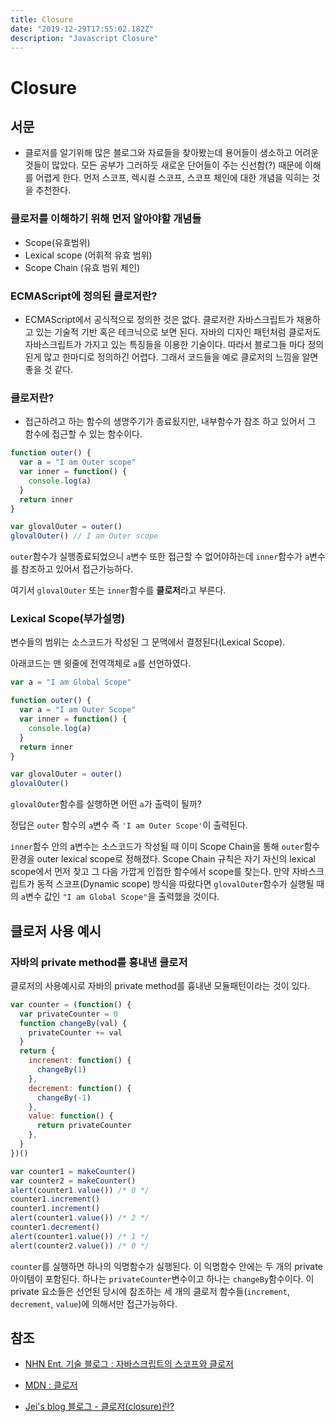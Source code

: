 ```yaml
---
title: Closure
date: "2019-12-29T17:55:02.182Z"
description: "Javascript Closure"
---
```


# Closure

## 서문

- 클로저를 알기위해 많은 블로그와 자료들을 찾아봤는데 용어들이 생소하고 어려운 것들이 많았다. 모든 공부가 그러하듯 새로운 단어들이 주는 신선함(?) 때문에 이해를 어렵게 한다. 먼저 스코프, 렉시컬 스코프, 스코프 체인에 대한 개념을 익히는 것을 추천한다.

### 클로저를 이해하기 위해 먼저 알아야할 개념들

- Scope(유효범위)
- Lexical scope (어휘적 유효 범위)
- Scope Chain (유효 범위 체인)

### ECMAScript에 정의된 클로저란?

- ECMAScript에서 공식적으로 정의한 것은 없다. 클로저란 자바스크립트가 채용하고 있는 기술적 기반 혹은 테크닉으로 보면 된다. 자바의 디자인 패턴처럼 클로저도 자바스크립트가 가지고 있는 특징들을 이용한 기술이다. 따라서 블로그들 마다 정의된게 많고 한마디로 정의하긴 어렵다. 그래서 코드들을 예로 클로저의 느낌을 알면 좋을 것 같다.

### 클로저란?

- 접근하려고 하는 함수의 생명주기가 종료됬지만, 내부함수가 참조 하고 있어서 그 함수에 접근할 수 있는 함수이다.

```js
function outer() {
  var a = "I am Outer scope"
  var inner = function() {
    console.log(a)
  }
  return inner
}

var glovalOuter = outer()
glovalOuter() // I am Outer scope
```

`outer`함수가 실행종료되었으니 `a`변수 또한 접근할 수 없어야하는데 `inner`함수가 `a`변수를 참조하고 있어서 접근가능하다.

여기서 `glovalOuter` 또는 `inner`함수를 **클로저**라고 부른다.

### Lexical Scope(부가설명)

변수들의 범위는 소스코드가 작성된 그 문맥에서 결정된다(Lexical Scope).

아래코드는 맨 윗줄에 전역객체로 `a`를 선언하였다.

```js
var a = "I am Global Scope"

function outer() {
  var a = "I am Outer Scope"
  var inner = function() {
    console.log(a)
  }
  return inner
}

var glovalOuter = outer()
glovalOuter()
```

`glovalOuter`함수를 실행하면 어떤 `a`가 출력이 될까?

정답은 `outer` 함수의 `a`변수 즉 `'I am Outer Scope'`이 출력된다.

`inner`함수 안의 a변수는 소스코드가 작성될 때 이미 Scope Chain을 통해 `outer`함수 환경을 outer lexical scope로 정해졌다. Scope Chain 규칙은 자기 자신의 lexical scope에서 먼저 찾고 그 다음 가깝게 인접한 함수에서 scope를 찾는다. 만약 자바스크립트가 동적 스코프(Dynamic scope) 방식을 따랐다면 `glovalOuter`함수가 실행될 때의 `a`변수 값인 `"I am Global Scope"`을 출력했을 것이다.

## 클로저 사용 예시

### 자바의 private method를 흉내낸 클로저

클로저의 사용예시로 자바의 private method를 흉내낸 모듈패턴이라는 것이 있다.

```js
var counter = (function() {
  var privateCounter = 0
  function changeBy(val) {
    privateCounter += val
  }
  return {
    increment: function() {
      changeBy(1)
    },
    decrement: function() {
      changeBy(-1)
    },
    value: function() {
      return privateCounter
    },
  }
})()

var counter1 = makeCounter()
var counter2 = makeCounter()
alert(counter1.value()) /* 0 */
counter1.increment()
counter1.increment()
alert(counter1.value()) /* 2 */
counter1.decrement()
alert(counter1.value()) /* 1 */
alert(counter2.value()) /* 0 */
```

`counter`를 실행하면 하나의 익명함수가 실행된다. 이 익명함수 안에는 두 개의 private 아이템이 포함된다. 하나는 `privateCounter`변수이고 하나는 `changeBy`함수이다. 이 private 요소들은 선언된 당시에 참조하는 세 개의 클로저 함수들(`increment`, `decrement`, `value`)에 의해서만 접근가능하다.

## 참조

- [NHN Ent. 기술 블로그 : 자바스크립트의 스코프와 클로저](https://meetup.toast.com/posts/86)

- [MDN : 클로저](https://developer.mozilla.org/ko/docs/Web/JavaScript/Guide/Closures)

- [Jei's blog 블로그 - 클로저(closure)란?](https://fullest-sway.me/blog/2017/11/13/js-closure/)

